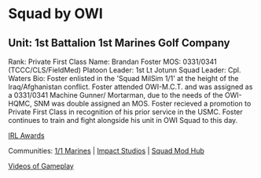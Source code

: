 <!--Page for Squad participation-->
# Squad by OWI
## Unit: 1st Battalion 1st Marines Golf Company
Rank: Private First Class
Name: Brandan Foster
MOS: 0331/0341 (TCCC/CLS/FieldMed)
Platoon Leader: 1st Lt Jotunn
Squad Leader: Cpl. Waters
Bio: Foster enlisted in the 'Squad MilSim 1/1' at the height of the Iraq/Afghanistan conflict. Foster attended OWI-M.C.T. and was assigned as a 0331/0341 Machine Gunner/ Mortarman, due to the needs of the OWI-HQMC, SNM was double assigned an MOS. Foster recieved a promotion to Private First Class in recognition of his prior service in the USMC. Foster continues to train and fight alongside his unit in OWI Squad to this day.

[IRL Awards](../pages/milsim/awards.md)

Communities: [1/1 Marines](https://sites.google.com/view/11marinesmilsim/home?authuser=0) | [Impact Studios](https://discord.gg/hAF3PQWu) | [Squad Mod Hub](https://discord.gg/rAWecEqV)

[Videos of Gameplay](https://www.youtube.com/channel/UCymgtXbQa2eyYlKdiGTYPhw)
<!--End Page -->
